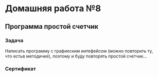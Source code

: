 # Домашняя работа №8

## Программа простой счетчик
 
### Задача
Написать программу с графиеским интефейсом (можно повторить ту, что естьв методичке), поэтому и буду повторять простой счетчик…

### Сертификат
